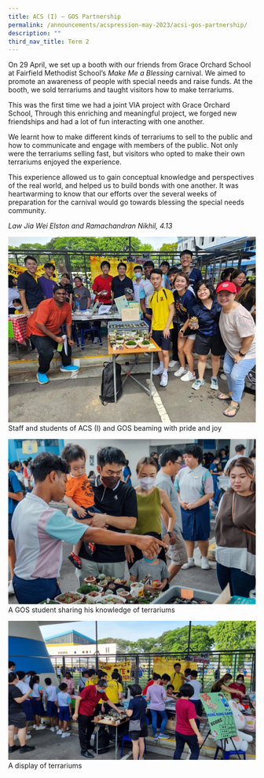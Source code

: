 ```yaml
---
title: ACS (I) – GOS Partnership
permalink: /announcements/acspression-may-2023/acsi-gos-partnership/
description: ""
third_nav_title: Term 2
---
```

On 29 April, we set up a booth with our friends from Grace Orchard School at Fairfield Methodist School’s _Make Me a Blessing_ carnival. We aimed to promote an awareness of people with special needs and raise funds. At the booth, we sold terrariums and taught visitors how to make terrariums.
  
This was the first time we had a joint VIA project with Grace Orchard School, Through this enriching and meaningful project, we forged new friendships and had a lot of fun interacting with one another.  
  
We learnt how to make different kinds of terrariums to sell to the public and how to communicate and engage with members of the public. Not only were the terrariums selling fast, but visitors who opted to make their own terrariums enjoyed the experience.

This experience allowed us to gain conceptual knowledge and perspectives of the real world, and helped us to build bonds with one another. It was heartwarming to know that our efforts over the several weeks of preparation for the carnival would go towards blessing the special needs community. 

_Law Jia Wei Elston and Ramachandran Nikhil, 4.13_

          
![](/images/ACSpression/May%202023/picture5.jpg)
Staff and students of ACS (I) and GOS beaming with pride and joy

![](/images/ACSpression/May%202023/picture6.jpg)
A GOS student sharing his knowledge of terrariums

![](/images/ACSpression/May%202023/picture7.jpg)
A display of terrariums